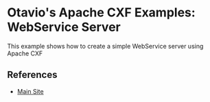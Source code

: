 Otavio's Apache CXF Examples: WebService Server
============

This example shows how to create a simple WebService server using Apache CXF

References
----

* [Main Site](http://orpiske.net/)

